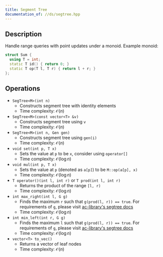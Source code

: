 ```yaml
---
title: Segment Tree
documentation_of: //ds/segtree.hpp
---
```


## Description
Handle range queries with point updates under a monoid. Example monoid:
```cpp
struct Sum {
  using T = int;
  static T id() { return 0; }
  static T op(T l, T r) { return l + r; }
};
```

## Operations
- `SegTree<M>(int n)`
  + Constructs segment tree with identity elements
  + Time complexity: $\mathcal O(n)$
- `SegTree<M>(const vector<T> &v)`
  + Constructs segment tree using `v`
  + Time complexity: $\mathcal O(n)$
- `SegTree<M>(int n, Gen gen)`
  + Constructs segment tree using `gen(i)`
  + Time complexity: $\mathcal O(n)$
- `void set(int p, T x)`
  + Sets the value at `p` to be `x`, consider using `operator[]`
  + Time complexity: $\mathcal O(\log n)$
- `void mul(int p, T x)`
  + Sets the value at `p` (denoted as `a[p]`) to be `M::op(a[p], x)`
  + Time complexity: $\mathcal O(\log n)$
- `T operator()(int l, int r)` or `T prod(int l, int r)`
  + Returns the product of the range `[l, r)`
  + Time complexity: $\mathcal O(\log n)$
- `int max_right(int l, G g)`
  + Finds the maximum `r` such that `g(prod(l, r)) == true`. For requirements of `g`, please
    visit [ac-library's segtree docs](https://atcoder.github.io/ac-library/production/document_en/segtree.html)
  + Time complexity: $\mathcal O(\log n)$
- `int min_left(int r, G g)`
  + Finds the maximum `l` such that `g(prod(l, r)) == true`. For requirements of `g`, please
    visit [ac-library's segtree docs](https://atcoder.github.io/ac-library/production/document_en/segtree.html)
  + Time complexity: $\mathcal O(\log n)$
- `vector<T> to_vec()`
  + Returns a vector of leaf nodes
  + Time complexity: $\mathcal O(n)$
